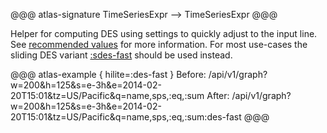 @@@ atlas-signature
TimeSeriesExpr
-->
TimeSeriesExpr
@@@

Helper for computing DES using settings to quickly adjust to the input line. See
[recommended values](../des.md#recommended-values) for more information. For most use-cases
the sliding DES variant [:sdes-fast](stateful-sdes‐fast) should be used instead.

@@@ atlas-example { hilite=:des-fast }
Before: /api/v1/graph?w=200&h=125&s=e-3h&e=2014-02-20T15:01&tz=US/Pacific&q=name,sps,:eq,:sum
After: /api/v1/graph?w=200&h=125&s=e-3h&e=2014-02-20T15:01&tz=US/Pacific&q=name,sps,:eq,:sum:des-fast
@@@